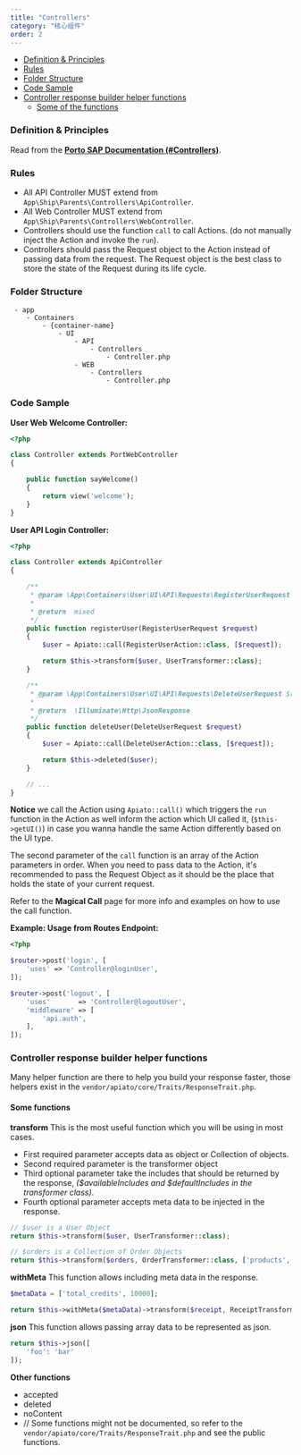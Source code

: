 ```yaml
---
title: "Controllers"
category: "核心组件"
order: 2
---
```


- [Definition & Principles](#definition-principles)
- [Rules](#rules)
- [Folder Structure](#folder-structure)
- [Code Sample](#code-sample)
- [Controller response builder helper functions](#controller-response-builder-helper-functions)
    - [Some of the functions](#some-of-the-functions)

<a name="definition-principles"></a>

### Definition & Principles

Read from the [**Porto SAP Documentation (#Controllers)**](https://github.com/Mahmoudz/Porto#Controllers).

<a name="rules"></a>

### Rules

- All API Controller MUST extend from `App\Ship\Parents\Controllers\ApiController`.
- All Web Controller MUST extend from `App\Ship\Parents\Controllers\WebController`.
- Controllers should use the function `call` to call Actions. (do not manually inject the Action and invoke the `run`).
- Controllers should pass the Request object to the Action instead of passing data from the request. The Request object is the best class to store the state of the Request during its life cycle.

<a name="folder-structure"></a>

### Folder Structure

```
 - app
    - Containers
        - {container-name}
            - UI
                - API
                    - Controllers
                        - Controller.php
                - WEB
                    - Controllers
                        - Controller.php
```

<a name="code-sample"></a>

### Code Sample

**User Web Welcome Controller:**

```php
<?php

class Controller extends PortWebController
{

    public function sayWelcome()
    {
        return view('welcome');
    }
}
```

**User API Login Controller:**

```php
<?php

class Controller extends ApiController
{

    /**
     * @param \App\Containers\User\UI\API\Requests\RegisterUserRequest $request
     *
     * @return  mixed
     */
    public function registerUser(RegisterUserRequest $request)
    {
        $user = Apiato::call(RegisterUserAction::class, [$request]);

        return $this->transform($user, UserTransformer::class);
    }

    /**
     * @param \App\Containers\User\UI\API\Requests\DeleteUserRequest $request
     *
     * @return  \Illuminate\Http\JsonResponse
     */
    public function deleteUser(DeleteUserRequest $request)
    {
        $user = Apiato::call(DeleteUserAction::class, [$request]);

        return $this->deleted($user);
    }

    // ...
}
```

**Notice** we call the Action using `Apiato::call()` which triggers the `run` function in the Action as well inform the action which UI called it, (`$this->getUI()`) in case you wanna handle the same Action differently based on the UI type.

The second parameter of the `call` function is an array of the Action parameters in order. When you need to pass data to the Action, it's recommended to pass the Request Object as it should be the place that holds the state of your current request.


Refer to the **Magical Call** page for more info and examples on how to use the call function.


**Example: Usage from Routes Endpoint:**

```php
<?php

$router->post('login', [
    'uses' => 'Controller@loginUser',
]);

$router->post('logout', [
    'uses'       => 'Controller@logoutUser',
    'middleware' => [
        'api.auth',
    ],
]);
```


<a name="controller-response-builder-helper-functions"></a>

### Controller response builder helper functions

Many helper function are there to help you build your response faster, those helpers exist in the `vendor/apiato/core/Traits/ResponseTrait.php`.

<a name="some-of-the-functions"></a>

#### Some functions

**transform**
This is the most useful function which you will be using in most cases.

- First required parameter accepts data as object or Collection of objects.
- Second required parameter is the transformer object
- Third optional parameter take the includes that should be returned by the response, _($availableIncludes and $defaultIncludes in the transformer class)_.  
- Fourth optional parameter accepts meta data to be injected in the response.

```php
// $user is a User Object
return $this->transform($user, UserTransformer::class);

// $orders is a Collection of Order Objects
return $this->transform($orders, OrderTransformer::class, ['products', 'recipients', 'store', 'invoice']);
```

**withMeta**
This function allows including meta data in the response.

```php
$metaData = ['total_credits', 10000];

return $this->withMeta($metaData)->transform($receipt, ReceiptTransformer::class);
```


**json**
This function allows passing array data to be represented as json.

```php
return $this->json([
    'foo': 'bar'
]);
```

**Other functions**

- accepted
- deleted
- noContent
- // Some functions might not be documented, so refer to the `vendor/apiato/core/Traits/ResponseTrait.php` and see the public functions.
